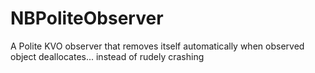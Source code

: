 # NBPoliteObserver
A Polite KVO observer that removes itself automatically when observed object deallocates... instead of rudely crashing
